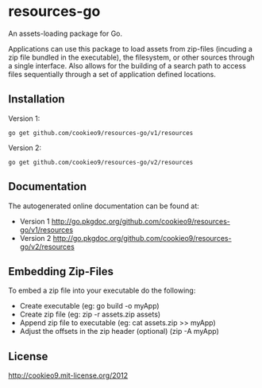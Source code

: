 resources-go
============

An assets-loading package for Go.

Applications can use this package to load assets from zip-files (incuding a zip file bundled in the executable),
the filesystem, or other sources through a single interface. Also allows for the building of a search path to access
files sequentially through a set of application defined locations.

Installation
------------

Version 1:

    go get github.com/cookieo9/resources-go/v1/resources

Version 2:

    go get github.com/cookieo9/resources-go/v2/resources
    
Documentation
-------------

The autogenerated online documentation can be found at:
 - Version 1 http://go.pkgdoc.org/github.com/cookieo9/resources-go/v1/resources
 - Version 2 http://go.pkgdoc.org/github.com/cookieo9/resources-go/v2/resources

Embedding Zip-Files
-------------------

To embed a zip file into your executable do the following:
 - Create executable (eg: go build -o myApp)
 - Create zip file  (eg: zip -r assets.zip assets)
 - Append zip file to executable (eg: cat assets.zip >> myApp)
 - Adjust the offsets in the zip header (optional) (zip -A myApp)

License
-------
http://cookieo9.mit-license.org/2012
